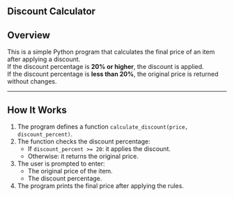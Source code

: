 ## Discount Calculator

## Overview
This is a simple Python program that calculates the final price of an item after applying a discount.  
If the discount percentage is **20% or higher**, the discount is applied.  
If the discount percentage is **less than 20%**, the original price is returned without changes.

---

## How It Works
1. The program defines a function `calculate_discount(price, discount_percent)`.
2. The function checks the discount percentage:
   - If `discount_percent >= 20`: it applies the discount.
   - Otherwise: it returns the original price.
3. The user is prompted to enter:
   - The original price of the item.
   - The discount percentage.
4. The program prints the final price after applying the rules.
